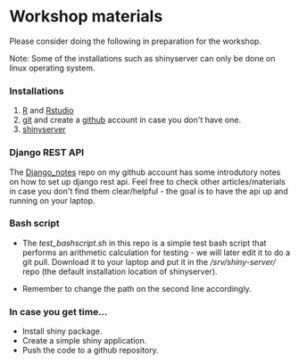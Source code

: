 # Workshop materials  
Please consider doing the following in preparation for the workshop.  

Note: Some of the installations such as shinyserver can only be done on linux operating system.

### Installations  

1. [R](https://cran.r-project.org/) and [Rstudio](https://posit.co/download/rstudio-desktop/)    
2. [git](https://github.com/git-guides/install-git) and create a [github](https://github.com/) account in case you don't have one.    
3. [shinyserver](https://www.digitalocean.com/community/tutorials/how-to-set-up-shiny-server-on-ubuntu-20-04)   

### Django REST API   
The [Django_notes](https://github.com/oyogo/Django_notes) repo on my github account has some introdutory notes on how to set up django rest api. Feel free to check other articles/materials in case you don't find them clear/helpful - the goal is to have the api up and running on your laptop.  

### Bash script
* The *test_bashscript.sh* in this repo is a simple test bash script that performs an arithmetic calculation for testing - we will later edit it to do a git pull. Download it to your laptop and put it in the */srv/shiny-server/* repo (the default installation location of shinyserver).   
    
* Remember to change the path on the second line accordingly.  

### In case you get time...   

* Install shiny package.  
* Create a simple shiny application.  
* Push the code to a github repository. 
